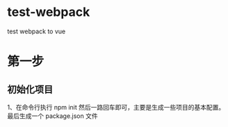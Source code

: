 # test-webpack
test webpack to vue
# 第一步
## 初始化项目
  1、在命令行执行 npm init 然后一路回车即可，主要是生成一些项目的基本配置。最后生成一个 package.json 文件